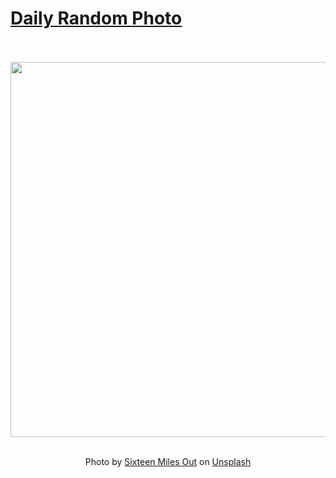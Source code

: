 # [Daily Random Photo](https://www.dailyrandomphoto.com/)

<div align="center">
  <br>
  <br>
  <a href="https://www.dailyrandomphoto.com/p/2023/2023-12-04/"><img src="https://images.unsplash.com/photo-1699536813782-54998ebe0578?crop=entropy&cs=tinysrgb&fit=max&fm=jpg&ixid=M3w3NzUwOHwwfDF8cmFuZG9tfHx8fHx8fHx8MTcwMTY0OTg4MHw&ixlib=rb-4.0.3&q=80&w=1080" width="600px"></a>
  <br>
  <br>
  <p class="has-text-grey">Photo by <a href="https://unsplash.com/@sixteenmilesout?utm_source=Daily%20Random%20Photo&amp;utm_medium=referral" target="_blank" rel="noopener noreferrer">Sixteen Miles Out</a> on <a href="https://unsplash.com/photos/a-vase-with-a-plant-in-it-on-a-table-f1Q2woO9q-0?utm_source=Daily%20Random%20Photo&amp;utm_medium=referral" target="_blank" rel="noopener noreferrer">Unsplash</a></p>
</div>
